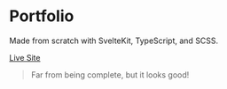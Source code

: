 # Portfolio

Made from scratch with SvelteKit, TypeScript, and SCSS.

[Live Site](https://snuffydev.vercel.app/)

> Far from being complete, but it looks good!
